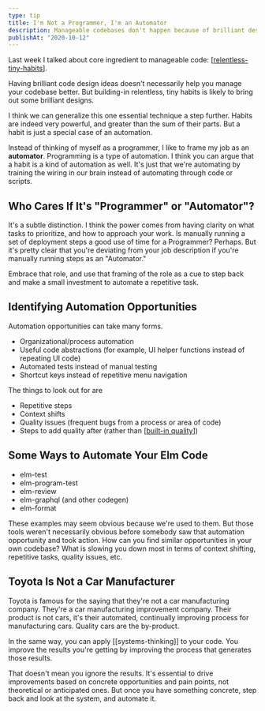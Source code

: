 ```yaml
---
type: tip
title: I'm Not a Programmer, I'm an Automator
description: Manageable codebases don't happen because of brilliant designs. They happen because of relentless tiny habits that move code in the right direction.
publishAt: "2020-10-12"
---
```


Last week I talked about core ingredient to manageable code: [[relentless-tiny-habits]].

Having brilliant code design ideas doesn't necessarily help you manage your codebase better. But building-in relentless, tiny habits is likely to bring out some brilliant designs.

I think we can generalize this one essential technique a step further. Habits are indeed very powerful, and greater than the sum of their parts. But a habit is just a special case of an automation.

Instead of thinking of myself as a programmer, I like to frame my job as an **automator**. Programming is a type of automation. I think you can argue that a habit is a kind of automation as well. It's just that we're automating by training the wiring in our brain instead of automating through code or scripts.

## Who Cares If It's "Programmer" or "Automator"?

It's a subtle distinction. I think the power comes from having clarity on what tasks to prioritize, and how to approach your work. Is manually running a set of deployment steps a good use of time for a Programmer? Perhaps. But it's pretty clear that you're deviating from your job description if you're manually running steps as an "Automator."

Embrace that role, and use that framing of the role as a cue to step back and make a small investment to automate a repetitive task.

## Identifying Automation Opportunities

Automation opportunities can take many forms.

- Organizational/process automation
- Useful code abstractions (for example, UI helper functions instead of repeating UI code)
- Automated tests instead of manual testing
- Shortcut keys instead of repetitive menu navigation

The things to look out for are

- Repetitive steps
- Context shifts
- Quality issues (frequent bugs from a process or area of code)
- Steps to add quality after (rather than [[built-in quality]])

## Some Ways to Automate Your Elm Code

- elm-test
- elm-program-test
- elm-review
- elm-graphql (and other codegen)
- elm-format

These examples may seem obvious because we're used to them. But those tools weren't necessarily obvious before somebody saw that automation opportunity and took action. How can you find similar opportunities in your own codebase? What is slowing you down most in terms of context shifting, repetitive tasks, quality issues, etc.

## Toyota Is Not a Car Manufacturer

Toyota is famous for the saying that they're not a car manufacturing company. They're a car manufacturing improvement company. Their product is not cars, it's their automated, continually improving process for manufacturing cars. Quality cars are the by-product.

In the same way, you can apply [[systems-thinking]] to your code. You improve the results you're getting by improving the process that generates those results.

That doesn't mean you ignore the results. It's essential to drive improvements based on concrete opportunities and pain points, not theoretical or anticipated ones. But once you have something concrete, step back and look at the system, and automate it.

[//begin]: # "Autogenerated link references for markdown compatibility"
[relentless-tiny-habits]: relentless-tiny-habits "relentless-tiny-habits"
[built-in quality]: ../glossary/built-in-quality "built-in-quality"
[//end]: # "Autogenerated link references"